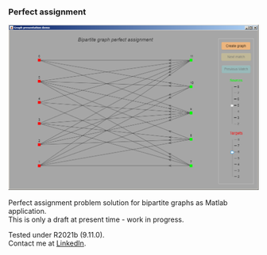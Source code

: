 ### Perfect assignment
<img src ="https://raw.githubusercontent.com/syanenko/Perfect-assignment/main/screenshot.png" width="640">

Perfect assignment problem solution for bipartite graphs as Matlab application.  
This is only a draft at present time - work in progress.  

Tested under R2021b (9.11.0).  
Contact me at [LinkedIn](https://www.linkedin.com/in/sergey-yanenko-57b21a96/).
